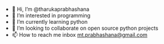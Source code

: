 - 👋 Hi, I’m @tharukaprabhashana
- 👀 I’m interested in programming
- 🌱 I’m currently learning python
- 💞️ I’m looking to collaborate on open source python projects
- 📫 How to reach me inbox mt.prabhashana@gmail.com

<!---
tharukaprabhashana/tharukaprabhashana is a ✨ special ✨ repository because its `README.md` (this file) appears on your GitHub profile.
You can click the Preview link to take a look at your changes.
--->
